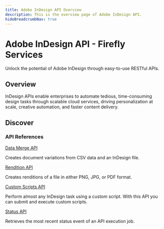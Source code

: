 ```yaml
---
title: Adobe InDesign API Overview
description: This is the overview page of Adobe InDesign API.
hideBreadcrumbNav: true
---
```


<Hero slots="heading, text" background="rgb(0, 128, 80)"/>

# Adobe InDesign API - Firefly Services

Unlock the potential of Adobe InDesign through easy-to-use RESTful APIs.

## Overview

InDesign APIs enable enterprises to automate tedious, time-consuming design tasks through scalable cloud services, driving personalization at scale, creative automation, and faster content delivery.

## Discover

<DiscoverBlock slots="heading, link, text"/>

### API References

[Data Merge API][1]

Creates document variations from CSV data and an InDesign file.

<DiscoverBlock slots="link, text"/>

[Rendition API][1]

Creates renditions of a file in either PNG, JPG, or PDF format.

<DiscoverBlock slots="link, text"/>

[Custom Scripts API][1]

Perform almost any InDesign task using a custom script. With this API you can submit and execute custom scripts.

<DiscoverBlock slots="link, text"/>

[Status API][1]

Retrieves the most recent status event of an API execution job.

[1]: ./api/index.md
